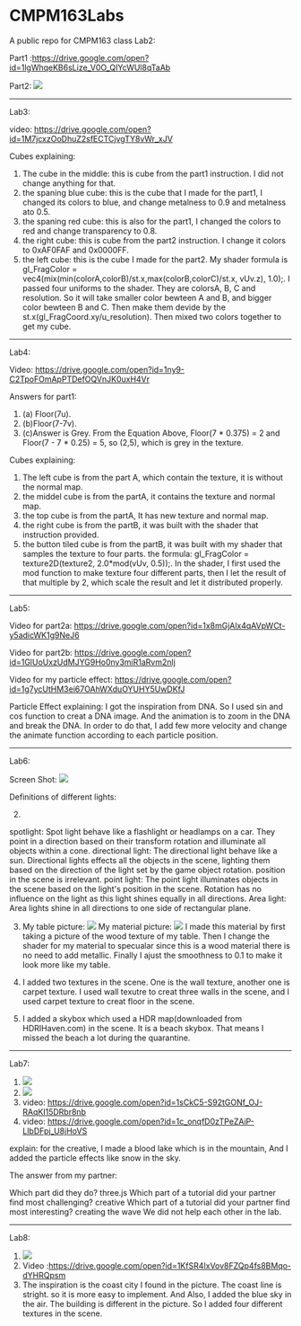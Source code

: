 # CMPM163Labs
A public repo for CMPM163 class
Lab2:

Part1 :https://drive.google.com/open?id=1lgWhqeKB6sLize_V0O_QIYcWUl8qTaAb

Part2: ![](ImagesForReadMe/lab2pic.png)

---------------------------------------------------------------------------
Lab3:

video: https://drive.google.com/open?id=1M7jcxzOoDhuZ2sfECTCjvgTY8vWr_xJV

Cubes explaining:
1. The cube in the middle: this is cube from the part1 instruction. I did not change anything for that.
2. the spaning blue cube: this is the cube that I made for the part1, I changed its colors to blue, and change metalness to 0.9 and metalness ato 0.5.
3. the spaning red cube: this is also for the part1, I changed the colors to red and change transparency to 0.8.
4. the right cube: this is cube from the part2 instruction. I change it colors to 0xAF0FAF and 0x0000FF.
5. the left cube: this is the cube I made for the part2. My shader formula is gl_FragColor = vec4(mix(min(colorA,colorB)/st.x,max(colorB,colorC)/st.x, vUv.z), 1.0);. I passed four uniforms to the shader. They are colorsA, B, C and resolution. So it will take smaller color bewteen A and B, and bigger color bewteen B and C. Then make them devide by the st.x(gl_FragCoord.xy/u_resolution). Then mixed two colors together to get my cube.

---------------------------------------------------------------------------
Lab4: 

Video:   https://drive.google.com/open?id=1ny9-C2TpoFOmApPTDefOQVnJK0uxH4Vr

Answers for part1:
1. (a) Floor(7u).
2. (b)Floor(7-7v).
2. (c)Answer is Grey. From the Equation Above, Floor(7 * 0.375) = 2 and Floor(7 - 7 * 0.25) = 5, so (2,5), which is grey in the texture.

Cubes explaining:
1. The left cube is from the part A, which contain the texture, it is without the normal map.
2. the middel cube is from the partA, it contains the texture and normal map.
3. the top cube is from the partA, It has new texture and normal map.
4. the right cube is from the partB, it was built with the shader that instruction provided.
5. the button tiled cube is from the partB, it was built with my shader that samples the texture to four parts. the formula:   gl_FragColor = texture2D(texture2, 2.0*mod(vUv, 0.5));. In the shader, I first used the mod function to make texture four different parts, then I let the result of that multiple by 2, which scale the result and let it distributed properly.

---------------------------------------------------------------------------
Lab5: 

Video for part2a:   https://drive.google.com/open?id=1x8mGjAlx4qAVpWCt-y5adicWK1g9NeJ6

Video for part2b:   https://drive.google.com/open?id=1GlUoUxzUdMJYG9Ho0ny3miR1aRvm2nlj

Video for my particle effect: https://drive.google.com/open?id=1g7ycUtHM3ei67OAhWXduOYUHY5UwDKfJ


Particle Effect explaining: I got the inspiration from DNA. So I used sin and cos function to creat a DNA image. And the animation is to zoom in the DNA and break the DNA. In order to do that, I add few more velocity and change the animate function according to each particle position.

---------------------------------------------------------------------------
Lab6:

Screen Shot: ![](ImagesForReadMe/Lab6.png)

Definitions of different lights:

2. 
spotlight: Spot light behave like a flashlight or headlamps on a car. They point in a direction based on their transform rotation and illuminate all objects within a cone.
directional light: The directional light behave like a sun. Directional lights effects all the objects in the scene, lighting them based on the direction of the light set by the game object rotation. position in the scene is irrelevant.
point light: The point light illuminates objects in the scene based on the light's position in the scene. Rotation has no influence on the light as this light shines equally in all directions.
Area light: Area lights shine in all directions to one side of rectangular plane.

3. My table picture: ![](ImagesForReadMe/table.jpg)
My material picture: ![](ImagesForReadMe/Material.png)
I made this material by first taking a picture of the wood texture of my table. Then I change the shader for my material to specualar since this is a wood material there is no need to add metallic. Finally I ajust the smoothness to 0.1 to make it look more like my table.

4. I added two textures in the scene. One is the wall texture, another one is carpet texture. I used wall texutre to creat three walls in the scene, and I used carpet texture to creat floor in the scene.

5. I added a skybox which used a HDR map(downloaded from HDRIHaven.com) in the scene. It is a beach skybox. That means I missed the beach a lot during the quarantine.

------------------------------------------------------------------------------------------------------
Lab7:

1. ![](ImagesForReadMe/Lab71.png)
2. ![](ImagesForReadMe/Lab72.png)
3. video: https://drive.google.com/open?id=1sCkC5-S92tGONf_OJ-RAqKI15DRbr8nb
4. video: https://drive.google.com/open?id=1c_onqfD0zTPeZAiP-LlbDFpj_U8jHoVS

explain: for the creative, I made a blood lake which is in the mountain, And I added the particle effects like snow in the sky.

The answer from my partner:

Which part did they do? three.js
Which part of a tutorial did your partner find most challenging? creative
Which part of a tutorial did your partner find most interesting? creating the wave
We did not help each other in the lab.

--------------------------------------------------------------------------------------------------------
Lab8:
1. ![](ImagesForReadMe/Lab8.jfif)
2. Video :https://drive.google.com/open?id=1KfSR4IxVov8FZQp4fs8BMqo-dYHRQpsm
3. The inspiration is the coast city I found in the picture. The coast line is stright. so it is more easy to implement. And Also, I added the blue sky in the air. The building is different in the picture. So I added four different textures in the scene.




